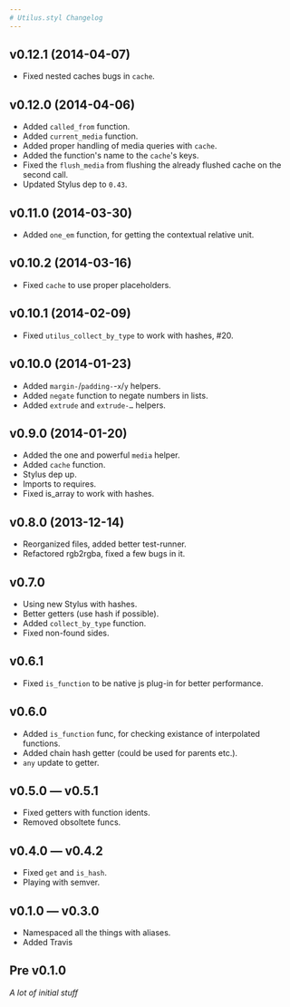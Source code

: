 ```yaml
---
# Utilus.styl Changelog
---
```


## v0.12.1 (2014-04-07)

- Fixed nested caches bugs in `cache`.

## v0.12.0 (2014-04-06)

- Added `called_from` function.
- Added `current_media` function.
- Added proper handling of media queries with `cache`.
- Added the function's name to the `cache`'s keys.
- Fixed the `flush_media` from flushing the already flushed cache on the second call.
- Updated Stylus dep to `0.43`.

## v0.11.0 (2014-03-30)

- Added `one_em` function, for getting the contextual relative unit.

## v0.10.2 (2014-03-16)

- Fixed `cache` to use proper placeholders.

## v0.10.1 (2014-02-09)

- Fixed `utilus_collect_by_type` to work with hashes, #20.

## v0.10.0 (2014-01-23)

- Added `margin-`/`padding-`-`x`/`y` helpers.
- Added `negate` function to negate numbers in lists.
- Added `extrude` and `extrude-…` helpers.

## v0.9.0 (2014-01-20)

- Added the one and powerful `media` helper.
- Added `cache` function.
- Stylus dep up.
- Imports to requires.
- Fixed is_array to work with hashes.

## v0.8.0 (2013-12-14)

- Reorganized files, added better test-runner.
- Refactored rgb2rgba, fixed a few bugs in it.

## v0.7.0

- Using new Stylus with hashes.
- Better getters (use hash if possible).
- Added `collect_by_type` function.
- Fixed non-found sides.

## v0.6.1

- Fixed `is_function` to be native js plug-in for better performance.

## v0.6.0

- Added `is_function` func, for checking existance of interpolated functions.
- Added chain hash getter (could be used for parents etc.).
- `any` update to getter.

## v0.5.0 — v0.5.1

- Fixed getters with function idents.
- Removed obsoltete funcs.

## v0.4.0 — v0.4.2

- Fixed `get` and `is_hash`.
- Playing with semver.

## v0.1.0 — v0.3.0

- Namespaced all the things with aliases.
- Added Travis

## Pre v0.1.0

_A lot of initial stuff_
